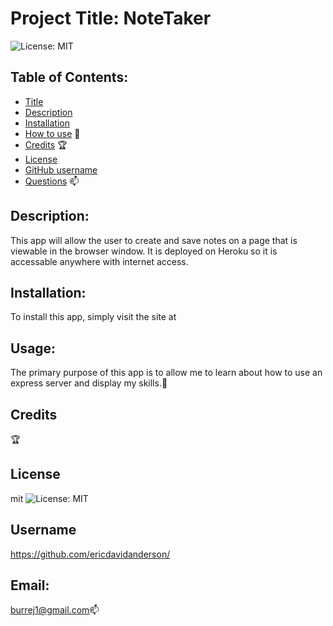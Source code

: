 
# Project Title: NoteTaker 

 ![License: MIT](https://img.shields.io/badge/License-MIT-brightgreen)

## Table of Contents:
- [Title](#title) 
- [Description](#description)
- [Installation](#install)
- [How to use](#usage)    :compass: 
- [Credits](#credits)  :trophy:
- [License](#license)
- [GitHub username](#username)
- [Questions](#email)    :mailbox: 

## Description: 
This app will allow the user to create and save notes on a page that is viewable in the browser window.  It is deployed on Heroku so it is accessable anywhere with internet access.  

## Installation:
To install this app, simply visit the site at 

## Usage:
 The primary purpose of this app is to allow me to learn about how to use an express server and display my skills.:compass:

## Credits
:trophy:

## License
mit ![License: MIT](https://img.shields.io/badge/License-MIT-brightgreen)

## Username
https://github.com/ericdavidanderson/

## Email: 
burrej1@gmail.com:mailbox:
 


